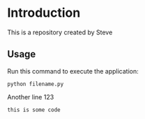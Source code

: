 # Introduction

This is a repository created by Steve

## Usage

Run this command to execute the application:

`python filename.py`

Another line 123

```
this is some code
```
